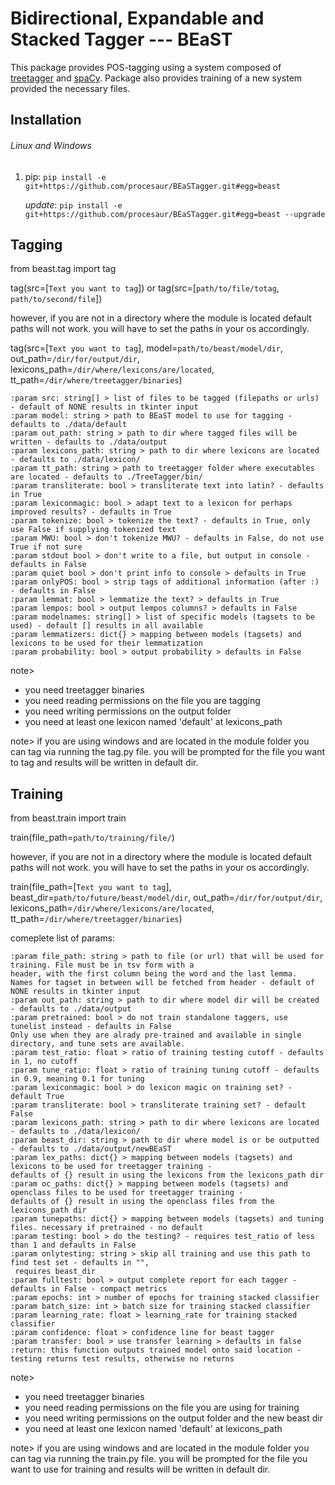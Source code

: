 # Bidirectional, Expandable and Stacked Tagger --- BEaST

This package provides POS-tagging using a system composed of [treetagger](https://www.cis.uni-muenchen.de/~schmid/tools/TreeTagger/) and [spaCy](https://spacy.io/).
Package also provides training of a new system provided the necessary files.

## Installation
###### Linux and Windows
1. pip: `pip install -e git+https://github.com/procesaur/BEaSTagger.git#egg=beast`

   *update*: `pip install -e git+https://github.com/procesaur/BEaSTagger.git#egg=beast --upgrade`

## Tagging

from beast.tag import tag

tag(src=[`Text you want to tag`])
or
tag(src=[`path/to/file/totag`, `path/to/second/file`])

however, if you are not in a directory where the module is located default paths will not work.
you will have to set the paths in your os accordingly.

tag(src=[`Text you want to tag`],
model=`path/to/beast/model/dir`,
out_path=`/dir/for/output/dir`,
lexicons_path=`/dir/where/lexicons/are/located`,
tt_path=`/dir/where/treetagger/binaries`)

    :param src: string[] > list of files to be tagged (filepaths or urls) - default of NONE results in tkinter input
    :param model: string > path to BEaST model to use for tagging - defaults to ./data/default
    :param out_path: string > path to dir where tagged files will be written - defaults to ./data/output
    :param lexicons_path: string > path to dir where lexicons are located - defaults to ./data/lexicon/
    :param tt_path: string > path to treetagger folder where executables are located - defaults to ./TreeTagger/bin/
    :param transliterate: bool > transliterate text into latin? - defaults in True
    :param lexiconmagic: bool > adapt text to a lexicon for perhaps improved results? - defaults in True
    :param tokenize: bool > tokenize the text? - defaults in True, only use False if supplying tokenized text
    :param MWU: bool > don't tokenize MWU? - defaults in False, do not use True if not sure
    :param stdout bool > don't write to a file, but output in console - defaults in False
    :param quiet bool > don't print info to console > defaults in True
    :param onlyPOS: bool > strip tags of additional information (after :) - defaults in False
    :param lemmat: bool > lemmatize the text? > defaults in True
    :param lempos: bool > output lempos columns? > defaults in False
    :param modelnames: string[] > list of specific models (tagsets to be used) - default [] results in all available
    :param lemmatizers: dict{} > mapping between models (tagsets) and lexicons to be used for their lemmatization
    :param probability: bool > output probability > defaults in False

note>
- you need treetagger binaries
- you need reading permissions on the file you are tagging 
- you need writing permissions on the output folder
- you need at least one lexicon named 'default' at lexicons_path

note>
   if you are using windows and are located in the module folder you can tag via running the tag.py file.
   you will be prompted for the file you want to tag and results will be written in default dir.

## Training

from beast.train import train

train(file_path=`path/to/training/file/`)

however, if you are not in a directory where the module is located default paths will not work.
you will have to set the paths in your os accordingly.

train(file_path=[`Text you want to tag`],
beast_dir=`path/to/future/beast/model/dir`,
out_path=`/dir/for/output/dir`,
lexicons_path=`/dir/where/lexicons/are/located`,
tt_path=`/dir/where/treetagger/binaries`)

comeplete list of params:

    :param file_path: string > path to file (or url) that will be used for training. File must be in tsv form with a
    header, with the first column being the word and the last lemma.
    Names for tagset in between will be fetched from header - default of NONE results in tkinter input
    :param out_path: string > path to dir where model dir will be created - defaults to ./data/output
    :param pretrained: bool > do not train standalone taggers, use tunelist instead - defaults in False
    Only use when they are alrady pre-trained and available in single directory, and tune sets are available.
    :param test_ratio: float > ratio of training testing cutoff - defaults in 1, no cutoff
    :param tune_ratio: float > ratio of training tuning cutoff - defaults in 0.9, meaning 0.1 for tuning
    :param lexiconmagic: bool > do lexicon magic on training set? - default True
    :param transliterate: bool > transliterate training set? - default False
    :param lexicons_path: string > path to dir where lexicons are located - defaults to ./data/lexicon/
    :param beast_dir: string > path to dir where model is or be outputted - defaults to ./data/output/newBEaST
    :param lex_paths: dict{} > mapping between models (tagsets) and lexicons to be used for treetagger training -
    defaults of {} result in using the lexicons from the lexicons_path dir
    :param oc_paths: dict{} > mapping between models (tagsets) and openclass files to be used for treetagger training -
    defaults of {} result in using the openclass files from the lexicons_path dir
    :param tunepaths: dict{} > mapping between models (tagsets) and tuning files. necessary if pretrained - no default
    :param testing: bool > do the testing? - requires test_ratio of less than 1 and defaults in False
    :param onlytesting: string > skip all training and use this path to find test set - defaults in "",
     requires beast_dir
    :param fulltest: bool > output complete report for each tagger - defaults in False - compact metrics
    :param epochs: int > number of epochs for training stacked classifier
    :param batch_size: int > batch size for training stacked classifier
    :param learning_rate: float > learning_rate for training stacked classifier
    :param confidence: float > confidence line for beast tagger
    :param transfer: bool > use transfer learning > defaults in false
    :return: this function outputs trained model onto said location - testing returns test results, otherwise no returns

note>
- you need treetagger binaries
- you need reading permissions on the file you are using for training
- you need writing permissions on the output folder and the new beast dir
- you need at least one lexicon named 'default' at lexicons_path

note>
   if you are using windows and are located in the module folder you can tag via running the train.py file.
   you will be prompted for the file you want to use for training and results will be written in default dir.